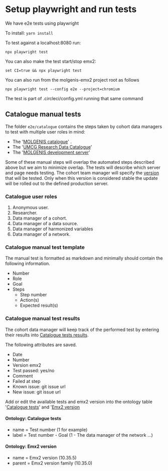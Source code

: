 # Setup playwright and run tests

We have e2e tests using playwright

To install:
```yarn install```

To test against a localhost:8080 run:

```npx playwright test```

You can also make the test start/stop emx2:

```set CI=true && npx playwright test```

You can also run from the molgenis-emx2 project root as follows

```npx playwright test --config e2e --project=chromium```

The test is part of .circleci/config.yml running that same command

## Catalogue manual tests

The folder `e2e/catalogue` contains the steps taken by cohort data managers to test with multiple user roles in mind:

- The '[MOLGENIS catalogue](https://data-catalogue.molgeniscloud.org/catalogue/ssr-catalogue)' .
- The '[UMCG Research Data Catalogue](https://umcgresearchdatacatalogue.nl/UMCG/ssr-catalogue/all/)'
- The '[MOLGENIS development server](https://emx2.dev.molgenis.org/apps/central/#/)'

 Some of these manual steps will overlap the automated steps described above but we aim to minimize overlap. The tests will describe which server and page needs testing. The cohort team manager will specify the [version](https://github.com/molgenis/molgenis-emx2/releases) that will be tested. Only when this version is considered stable the update will be rolled out to the defined production server.

### Catalogue user roles

1. Anonymous user.
2. Researcher.
3. Data manager of a cohort.
4. Data manager of a data source.
5. Data manager of harmonized variables
6. Data manager of a network.

### Catalogue manual test template

The manual test is formatted as markdown and minimally should contain the following information.

- Number
- Role
- Goal
- Steps
  - Step number
  - Action(s)
  - Expected result(s)

### Catalogue manual test results

The cohort data manager will keep track of the performed test by entering their results into [Catalogue tests results](https://data-catalogue.molgeniscloud.org/Catalogue%20tests%20results/tables/#/TestResults).

The following attributes are saved.

- Date
- Number
- Version emx2
- Test passed: yes/no
- Comment
- Failed at step
- Known issue: git issue url
- New issue: git issue url

Add or edit the available tests and emx2 version into the ontology table '[Catalogue tests](https://data-catalogue.molgeniscloud.org/Catalogue%20tests%20results/tables/#/CatalogueTests)' and '[Emx2 version](https://data-catalogue.molgeniscloud.org/Catalogue%20tests%20results/tables/#/Emx2Version)

#### Ontology: Catalogue tests

- name = Test number (1 for example)
- label = Test number - Goal (1 - The data manager of the network ...)

#### Ontology: Emx2 version

- name = Emx2 version (10.35.5)
- parent = Emx2 version family (10.35.0)